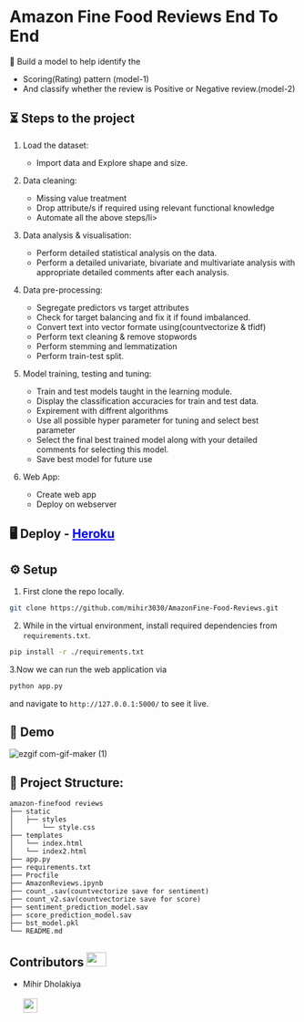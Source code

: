 # Amazon Fine Food Reviews End To End

📝 Build a model to help identify the
- Scoring(Rating) pattern (model-1)
- And classify whether the review is Positive or Negative review.(model-2)



## ⏳ Steps to the project
1. Load the dataset:
    <ul>
    <li>Import data and Explore shape and size.</li>
    </ul>

2. Data cleaning:
    <ul>
    <li>Missing value treatment</li>
    <li>Drop attribute/s if required using relevant functional knowledge</li>
    <li>Automate all the above steps/li>
    </ul>

3. Data analysis & visualisation:
    <ul>
    <li>Perform detailed statistical analysis on the data.</li>
    <li>Perform a detailed univariate, bivariate and multivariate analysis with appropriate detailed comments after each analysis.</li>
    </ul>
 
4. Data pre-processing:
    <ul>
    <li>Segregate predictors vs target attributes</li>
    <li>Check for target balancing and fix it if found imbalanced.</li>
    <li>Convert text into vector formate using(countvectorize & tfidf)</li>
    <li>Perform text cleaning & remove stopwords</li>
    <li>Perform stemming and lemmatization</li>
    <li>Perform train-test split.</li>
    </ul>
    
5. Model training, testing and tuning:
    <ul>
    <li>Train and test models taught in the learning module.</li>
    <li>Display the classification accuracies for train and test data.</li>
    <li>Expirement with diffrent algorithms</li>
    <li>Use all possible hyper parameter for tuning and select best parameter</li>
    <li>Select the final best trained model along with your detailed comments for selecting this model.</li>
    <li>Save best model for future use</li>
    </ul>

6. Web App:
    <ul>
    <li>Create web app</li>
    <li>Deploy on webserver</li>
    </ul>
 ## :desktop_computer: Deploy - <a href = "https://amazon-finefood-review.herokuapp.com/" target="/blank" style="color:blue;">Heroku</a>
 ## :gear: Setup
 1. First clone the repo locally.
 ```bash
 git clone https://github.com/mihir3030/AmazonFine-Food-Reviews.git
 ```
 
 2. While in the virtual environment, install required dependencies from `requirements.txt`.
 ```bash
 pip install -r ./requirements.txt
 ```
 3.Now we can run the web application via
 ```bash
python app.py
```
and navigate to `http://127.0.0.1:5000/` to see it live.

## 🎯 Demo
![ezgif com-gif-maker (1)](https://user-images.githubusercontent.com/45241759/130909376-7e5bf799-8a41-4ae9-b655-2e62b2bcf797.gif)

## :book: Project Structure:
~~~ 
amazon-finefood reviews
├── static
│   ├── styles
│       └── style.css
├── templates
│   └── index.html
│   └── index2.html
├── app.py
├── requirements.txt
├── Procfile
├── AmazonReviews.ipynb
├── count_.sav(countvectorize save for sentiment)
├── count_v2.sav(countvectorize save for score)
├── sentiment_prediction_model.sav
├── score_prediction_model.sav
├── bst_model.pkl
└── README.md
~~~


## Contributors <img src="https://raw.githubusercontent.com/TheDudeThatCode/TheDudeThatCode/master/Assets/Developer.gif" width=35 height=25>
- Mihir Dholakiya<br><br>
      <a href="https://www.linkedin.com/in/mihir-dholakia-362171162/" target="/blank"><img src="https://user-images.githubusercontent.com/45241759/130904923-143e3e99-02e3-47b5-935a-86fb1eb1476e.png" width=25, height=25></a>
   

